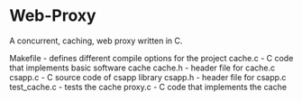 # Web-Proxy
A concurrent, caching, web proxy written in C.

Makefile - defines different compile options for the project
cache.c - C code that implements basic software cache
cache.h - header file for cache.c
csapp.c - C source code of csapp library
csapp.h - header file for csapp.c
test_cache.c - tests the cache
proxy.c - C code that implements the cache
